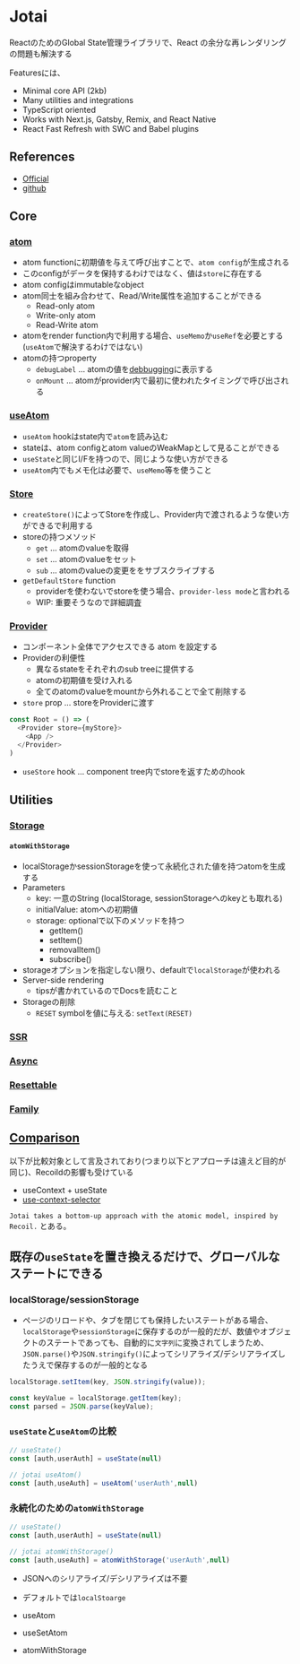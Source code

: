 # Jotai

ReactのためのGlobal State管理ライブラリで、React の余分な再レンダリングの問題も解決する

Featuresには、
- Minimal core API (2kb)
- Many utilities and integrations
- TypeScript oriented
- Works with Next.js, Gatsby, Remix, and React Native
- React Fast Refresh with SWC and Babel plugins

## References
- [Official](https://jotai.org/)
- [github](https://github.com/pmndrs/jotai)

## Core
### [atom](https://jotai.org/docs/core/atom)
- atom functionに初期値を与えて呼び出すことで、`atom config`が生成される
- このconfigがデータを保持するわけではなく、値は`store`に存在する
- atom configはimmutableなobject
- atom同士を組み合わせて、Read/Write属性を追加することができる
  - Read-only atom
  - Write-only atom
  - Read-Write atom
- atomをrender function内で利用する場合、`useMemo`か`useRef`を必要とする (`useAtom`で解決するわけではない)
- atomの持つproperty
  - `debugLabel` ... atomの値を[debbugging](https://jotai.org/docs/guides/debugging)に表示する
  - `onMount` ... atomがprovider内で最初に使われたタイミングで呼び出される

### [useAtom](https://jotai.org/docs/core/use-atom)
- `useAtom` hookはstate内で`atom`を読み込む
- stateは、atom configとatom valueのWeakMapとして見ることができる
- `useState`と同じI/Fを持つので、同じような使い方ができる
- `useAtom`内でもメモ化は必要で、`useMemo`等を使うこと

### [Store](https://jotai.org/docs/core/store)
- `createStore()`によってStoreを作成し、Provider内で渡されるような使い方ができるで利用する
- storeの持つメソッド
  - `get` ... atomのvalueを取得
  - `set` ... atomのvalueをセット
  - `sub` ... atomのvalueの変更ををサブスクライブする
- `getDefaultStore` function
  - providerを使わないでstoreを使う場合、`provider-less mode`と言われる
  - WIP: 重要そうなので詳細調査

### [Provider](https://jotai.org/docs/core/provider)
- コンポーネント全体でアクセスできる atom を設定する 
- Providerの利便性
  - 異なるstateをそれぞれのsub treeに提供する
  - atomの初期値を受け入れる
  - 全てのatomのvalueをmountから外れることで全て削除する
- `store` prop ... storeをProviderに渡す
```ts
const Root = () => (
  <Provider store={myStore}>
    <App />
  </Provider>
)
```
- `useStore` hook ... component tree内でstoreを返すためのhook 


## Utilities
### [Storage](https://jotai.org/docs/utilities/storage)
#### `atomWithStorage`
- localStorageかsessionStorageを使って永続化された値を持つatomを生成する
- Parameters
  - key: 一意のString (localStorage, sessionStorageへのkeyとも取れる)
  - initialValue: atomへの初期値
  - storage: optionalで以下のメソッドを持つ
    - getItem()
    - setItem()
    - removalItem()
    - subscribe()
- storageオプションを指定しない限り、defaultで`localStorage`が使われる
- Server-side rendering
  - tipsが書かれているのでDocsを読むこと
- Storageの削除
  - `RESET` symbolを値に与える: `setText(RESET)`

### [SSR](https://jotai.org/docs/utilities/ssr)

### [Async](https://jotai.org/docs/utilities/async)

### [Resettable](https://jotai.org/docs/utilities/resettable)

### [Family](https://jotai.org/docs/utilities/family)

## [Comparison](https://jotai.org/docs/basics/comparison)
以下が比較対象として言及されており(つまり以下とアプローチは違えど目的が同じ)、Recoildの影響も受けている
- useContext + useState
- [use-context-selector](https://github.com/dai-shi/use-context-selector)

`Jotai takes a bottom-up approach with the atomic model, inspired by Recoil.`
とある。

## 既存の`useState`を置き換えるだけで、グローバルなステートにできる

### localStorage/sessionStorage
- ページのリロードや、タブを閉じても保持したいステートがある場合、`localStorage`や`sessionStorage`に保存するのが一般的だが、数値やオブジェクトのステートであっても、自動的に`文字列`に変換されてしまうため、`JSON.parse()`や`JSON.stringify()`によってシリアライズ/デシリアライズしたうえで保存するのが一般的となる
```ts
localStorage.setItem(key, JSON.stringify(value));

const keyValue = localStorage.getItem(key);
const parsed = JSON.parse(keyValue);
```

### `useState`と`useAtom`の比較
```ts
// useState()
const [auth,userAuth] = useState(null)

// jotai useAtom()
const [auth,useAuth] = useAtom('userAuth',null)
```

### 永続化のための`atomWithStorage`
```ts
// useState()
const [auth,userAuth] = useState(null)

// jotai atomWithStorage()
const [auth,useAuth] = atomWithStorage('userAuth',null)
```
- JSONへのシリアライズ/デシリアライズは不要
- デフォルトでは`localStoarge`

- useAtom
- useSetAtom
- atomWithStorage